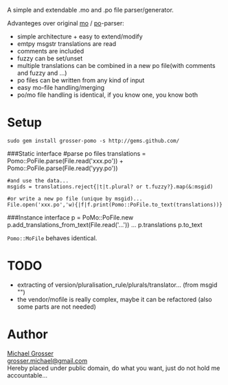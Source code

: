 A simple and extendable .mo and .po file parser/generator.  

Advanteges over original [mo](http://github.com/mutoh/gettext/blob/abf96713327cc4c5d35f0a772f3b75ff4819450c/lib/gettext/mofile.rb) / [po](http://github.com/mutoh/gettext/blob/abf96713327cc4c5d35f0a772f3b75ff4819450c/lib/gettext/poparser.rb)-parser:

 - simple architecture + easy to extend/modify
 - emtpy msgstr translations are read
 - comments are included
 - fuzzy can be set/unset
 - multiple translations can be combined in a new po file(with comments and fuzzy and ...)
 - po files can be written from any kind of input
 - easy mo-file handling/merging
 - po/mo file handling is identical, if you know one, you know both

Setup
=====
    sudo gem install grosser-pomo -s http://gems.github.com/

###Static interface
    #parse po files
    translations = Pomo::PoFile.parse(File.read('xxx.po')) + Pomo::PoFile.parse(File.read('yyy.po'))

    #and use the data...
    msgids = translations.reject{|t|t.plural? or t.fuzzy?}.map(&:msgid)

    #or write a new po file (unique by msgid)...
    File.open('xxx.po','w){|f|f.print(Pomo::PoFile.to_text(translations))}


###Instance interface
    p = PoMo::PoFile.new
    p.add_translations_from_text(File.read('...'))
    ...
    p.translations
    p.to_text

`Pomo::MoFile` behaves identical.

TODO
====
 - extracting of version/pluralisation_rule/plurals/translator... (from msgid "")
 - the vendor/mofile is really complex, maybe it can be refactored (also some parts are not needed)

Author
======
[Michael Grosser](http://pragmatig.wordpress.com)  
grosser.michael@gmail.com  
Hereby placed under public domain, do what you want, just do not hold me accountable...  